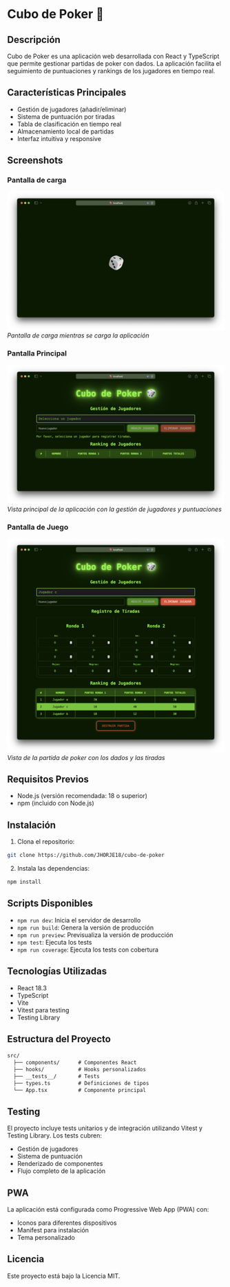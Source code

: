 # Cubo de Poker 🎲

## Descripción
Cubo de Poker es una aplicación web desarrollada con React y TypeScript que permite gestionar partidas de poker con dados. La aplicación facilita el seguimiento de puntuaciones y rankings de los jugadores en tiempo real.

## Características Principales
- Gestión de jugadores (añadir/eliminar)
- Sistema de puntuación por tiradas
- Tabla de clasificación en tiempo real
- Almacenamiento local de partidas
- Interfaz intuitiva y responsive

## Screenshots

### Pantalla de carga
![Pantalla de carga](./screenshots/splash-screen.png)
*Pantalla de carga mientras se carga la aplicación*

### Pantalla Principal
![Pantalla Principal](./screenshots/main-screen.png)
*Vista principal de la aplicación con la gestión de jugadores y puntuaciones*

### Pantalla de Juego
![Pantalla de Juego](./screenshots/game-screen.png)
*Vista de la partida de poker con los dados y las tiradas*

## Requisitos Previos
- Node.js (versión recomendada: 18 o superior)
- npm (incluido con Node.js)

## Instalación
1. Clona el repositorio:
```bash
git clone https://github.com/JHORJE18/cubo-de-poker
```

2. Instala las dependencias:
```bash
npm install
```

## Scripts Disponibles
- `npm run dev`: Inicia el servidor de desarrollo
- `npm run build`: Genera la versión de producción
- `npm run preview`: Previsualiza la versión de producción
- `npm test`: Ejecuta los tests
- `npm run coverage`: Ejecuta los tests con cobertura

## Tecnologías Utilizadas
- React 18.3
- TypeScript
- Vite
- Vitest para testing
- Testing Library

## Estructura del Proyecto
```
src/
  ├── components/      # Componentes React
  ├── hooks/           # Hooks personalizados
  ├── __tests__/       # Tests
  ├── types.ts         # Definiciones de tipos
  └── App.tsx          # Componente principal
```

## Testing
El proyecto incluye tests unitarios y de integración utilizando Vitest y Testing Library. Los tests cubren:
- Gestión de jugadores
- Sistema de puntuación
- Renderizado de componentes
- Flujo completo de la aplicación

## PWA
La aplicación está configurada como Progressive Web App (PWA) con:
- Iconos para diferentes dispositivos
- Manifest para instalación
- Tema personalizado

## Licencia
Este proyecto está bajo la Licencia MIT.
